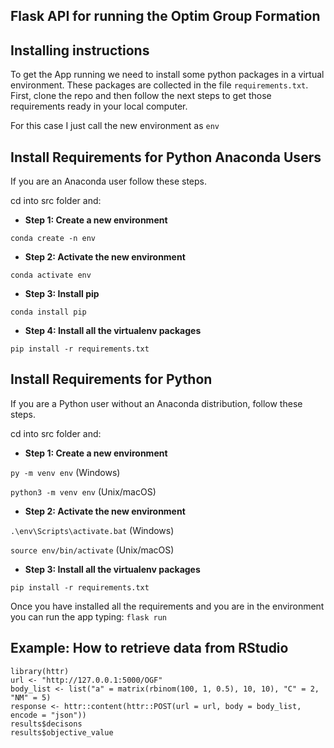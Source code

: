 
## Flask API for running the Optim Group Formation

## Installing instructions

To get the App running we need to install some python packages in a virtual environment. These packages are collected in the file ```requirements.txt```. First, clone the repo and then follow the next steps to get those requirements ready in your local computer.

For this case I just call the new environment as ```env```

## Install Requirements for Python Anaconda Users

If you are an Anaconda user follow these steps. 

cd into src folder and:

- **Step 1: Create a new environment**

```conda create -n env```

- **Step 2: Activate the new environment**

```conda activate env```

- **Step 3: Install pip**

```conda install pip```

- **Step 4: Install all the virtualenv packages**

```pip install -r requirements.txt```

## Install Requirements for Python

If you are a Python user without an Anaconda distribution, follow these steps. 

cd into src folder and:

- **Step 1: Create a new environment**

```py -m venv env``` (Windows)

```python3 -m venv env``` (Unix/macOS)

- **Step 2: Activate the new environment**

```.\env\Scripts\activate.bat``` (Windows)

```source env/bin/activate``` (Unix/macOS)

- **Step 3: Install all the virtualenv packages**

```pip install -r requirements.txt```

Once you have installed all the requirements and you are in the environment you can run the app typing: ```flask run```

## Example: How to retrieve data from RStudio

```{r, eval=FALSE}
library(httr)
url <- "http://127.0.0.1:5000/OGF"
body_list <- list("a" = matrix(rbinom(100, 1, 0.5), 10, 10), "C" = 2, "NM" = 5)
response <- httr::content(httr::POST(url = url, body = body_list, encode = "json"))
results$decisons
results$objective_value
```

<br>
<br>

